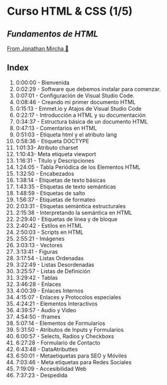 # Curso HTML & CSS (1/5)
## _Fundamentos de HTML_

[From Jonathan Mircha 🦊 ](https://jonmircha.com/cursos#frontend-designer)


## Index

1. 0:00:00​ - Bienvenida
2. 0:02:29 - Software que debemos instalar para comenzar.
3. 0:07:01 - Configuración de Visual Studio Code.
4. 0:08:46 - Creando mi primer documento HTML
5. 0:15:13 - Emmet.io y Atajos de Visual Studio Code
6. 0:22:17 - Introducción a HTML y su documentación
7. 0:34:37 - Estructura básica de un documento HTML
8. 0:47:13 - Comentarios en HTML
9. 0:51:03 - Etiqueta html y el atributo lang
10. 0:58:36 - Etiqueta DOCTYPE
11. 1:01:33- Atributo charset
12. 1:10:43- Meta etiqueta viewport
13. 1:16:31 - Título y Descripciones
14. 1:24:05 - Tabla Periódica de los Elementos HTML
15. 1:32:50 - Encabezados
16. 1:38:14 - Etiquetas de texto básicas
17. 1:43:35 - Etiquetas de texto semánticas
18. 1:48:59 - Etiquetas de salto
19. 1:56:37 - Etiquetas de formateo
20. 2:03:31 - Etiquetas semántica estructurales
21. 2:15:38 - Interpretando la semántica en HTML
22. 2:29:40 - Etiquetas de línea y de bloque
23. 2:40:42 - Estilos en HTML
24. 2:50:03 - Scripts en HTML
25. 2:55:21 - Imágenes
26. 3:03:13 - Vectores
27. 3:13:41 - Figuras
28. 3:17:54 - Listas Ordenadas
29. 3:22:49 - Listas Desordenadas
30. 3:25:57 - Listas de Definición
31. 3:29:42 - Tablas
32. 3:46:28 - Enlaces
33. 4:00:39 - Enlaces Internos
34. 4:15:07 - Enlaces y Protocolos especiales
35. 4:24:21 - Elementos Interactivos
36. 4:39:57 - Audio y Video
37. 4:54:50 - Iframes
38. 5:07:14 - Elementos de Formularios
39. 5:31:50 - Atributos de Inputs y Formularios
40. 6:00:57 - Selects, Radios y Checkboxs
41. 6:27:28 - Formulario de Contacto
42. 6:43:48 - DataAtributtes
43. 6:50:01 - Metaetiquetas para SEO y Móviles
44. 7:03:46 - Meta etiquetas para Redes Sociales
45. 7:19:09 - Accesibilidad Web
46. 7:37:23 - Despedida
